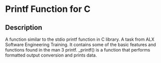 # Printf Function for C

## Description
A function similar to the stdio printf function in C library. A task from ALX Software Engineering Training. It contains some of the basic features and functions found in the man 3 printf. _printf() is a function that performs formatted output conversion and prints data.
